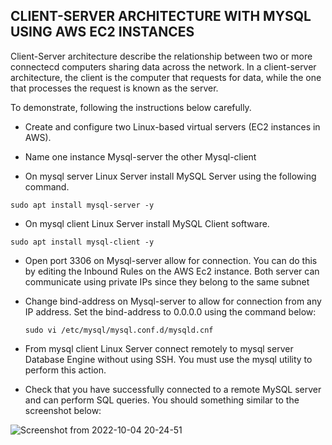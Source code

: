 ## CLIENT-SERVER ARCHITECTURE WITH MYSQL USING AWS EC2 INSTANCES
Client-Server architecture describe the relationship between two or more connectecd computers sharing data across the network. In a client-server architecture, the client is the computer that requests for data, while the one that processes the request is known as the server.

To demonstrate, following the instructions below carefully.

- Create and configure two Linux-based virtual servers (EC2 instances in AWS).

- Name one instance Mysql-server the other Mysql-client

- On mysql server Linux Server install MySQL Server using the following command.

`sudo apt install mysql-server -y`

- On mysql client Linux Server install MySQL Client software.

`sudo apt install mysql-client -y`

- Open port 3306 on Mysql-server allow for connection. You can do this by editing the Inbound Rules on the AWS Ec2 instance. Both server can communicate using private IPs since they belong to the same subnet

- Change bind-address on Mysql-server to allow for connection from any IP address. Set the bind-address to 0.0.0.0 using the command below:

  `sudo vi /etc/mysql/mysql.conf.d/mysqld.cnf`
  
- From mysql client Linux Server connect remotely to mysql server Database Engine without using SSH. You must use the mysql utility to perform this action.

- Check that you have successfully connected to a remote MySQL server and can perform SQL queries. You should something similar to the screenshot below:

![Screenshot from 2022-10-04 20-24-51](https://user-images.githubusercontent.com/23356682/193912711-db7bf945-aa01-468b-ad9a-a297cef839f4.png)
